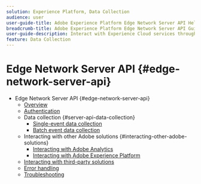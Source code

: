 ```yaml
---
solution: Experience Platform, Data Collection
audience: user
user-guide-title: Adobe Experience Platform Edge Network Server API Help
breadcrumb-title: Adobe Experience Platform Edge Network Server API Guide
user-guide-description: Interact with Experience Cloud services through the Edge Network Server API 
feature: Data Collection
---
```


# Edge Network Server API {#edge-network-server-api}

* Edge Network Server API {#edge-network-server-api}
  * [Overview](overview.md)
  * [Authentication](authentication.md)
  * Data collection {#server-api-data-collection}
    * [Single-event data collection](interactive-data-collection.md)
    * [Batch event data collection](non-interactive-data-collection.md)
  * Interacting with other Adobe solutions {#interacting-other-adobe-solutions}
    * [Interacting with Adobe Analytics](interacting-adobe-analytics.md)
    * [Interacting with Adobe Experience Platform](interacting-experience-platform.md)
  * [Interacting with third-party solutions](interacting-third-party-solutions.md)
  * [Error handling](error-handling.md)
  * [Troubleshooting](troubleshooting.md)